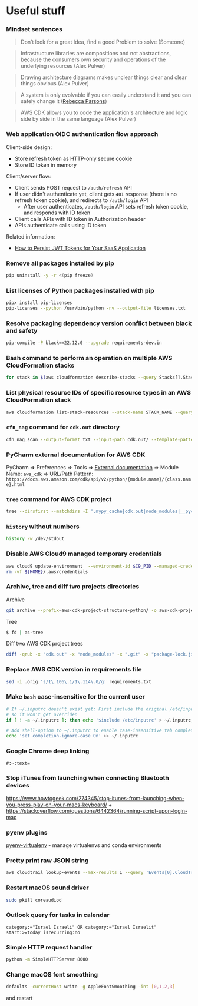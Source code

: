 # Useful stuff

### Mindset sentences
> Don’t look for a great Idea, find a good Problem to solve (Someone)

> Infrastructure libraries are compositions and not abstractions, because the consumers own security and operations of the underlying resources (Alex Pulver)

> Drawing architecture diagrams makes unclear things clear and clear things obvious (Alex Pulver)

> A system is only evolvable if you can easily understand it and you can safely change it ([Rebecca Parsons](https://www.infoq.com/podcasts/evolutionary-architecture-evolution/))

> AWS CDK allows you to code the application's architecture and logic side by side in the same language (Alex Pulver)

### Web application OIDC authentication flow approach
Client-side design:
* Store refresh token as HTTP-only secure cookie
* Store ID token in memory

Client/server flow:
* Client sends POST request to `/auth/refresh` API
* If user didn't authenticate yet, client gets `401` response (there is no refresh token cookie), and redirects to `/auth/login` API
  * After user authenticates, `/auth/login` API sets refresh token cookie, and responds with ID token
* Client calls APIs with ID token in Authorization header
* APIs authenticate calls using ID token

Related information:
* [How to Persist JWT Tokens for Your SaaS Application](https://frontegg.com/guides/how-to-persist-jwt-tokens-for-your-saas-application)

### Remove all packages installed by pip
```bash
pip uninstall -y -r <(pip freeze)
```

### List licenses of Python packages installed with pip
```bash
pipx install pip-licenses
pip-licenses --python /usr/bin/python -nv --output-file licenses.txt
```

### Resolve packaging dependency version conflict between black and safety
```bash
pip-compile -P black==22.12.0 --upgrade requirements-dev.in
```

### Bash command to perform an operation on multiple AWS CloudFormation stacks
```bash
for stack in $(aws cloudformation describe-stacks --query Stacks[].StackName --output text); do echo $stack; done
```

### List physical resource IDs of specific resource types in an AWS CloudFormation stack
```bash
aws cloudformation list-stack-resources --stack-name STACK_NAME --query 'StackResourceSummaries[?ResourceType==`RESOURCE_TYPE`].PhysicalResourceId'
```

### `cfn_nag` command for `cdk.out` directory
```bash
cfn_nag_scan --output-format txt --input-path cdk.out/ --template-pattern '..*\.template\.json'
```

### PyCharm external documentation for AWS CDK
PyCharm => Preferences => Tools => [External documentation](https://www.jetbrains.com/help/pycharm/viewing-reference-information.html#external-docs) => Module Name: `aws_cdk` => URL/Path Pattern: `https://docs.aws.amazon.com/cdk/api/v2/python/{module.name}/{class.name}.html`

### `tree` command for AWS CDK project
```bash
tree --dirsfirst --matchdirs -I '.mypy_cache|cdk.out|node_modules|__pycache__|.git|.idea'
```

### `history` without numbers
```bash
history -w /dev/stdout
```

### Disable AWS Cloud9 managed temporary credentials
```bash
aws cloud9 update-environment  --environment-id $C9_PID --managed-credentials-action DISABLE
rm -vf ${HOME}/.aws/credentials
```

### Archive, tree and diff two projects directories
Archive
```bash
git archive --prefix=aws-cdk-project-structure-python/ -o aws-cdk-project-structure-python.zip HEAD
```

Tree
```bash
$ fd | as-tree
```

Diff two AWS CDK project trees
```bash
diff -qrub -x "cdk.out" -x "node_modules" -x ".git" -x "package-lock.json" -x "chalice.out" -x "__pycache__" -x ".idea" -x ".chalice" -x ".DS_Store" -x ".mypy_cache" aws-cdk-sam-chalice/ aws-cdk-project-structure-python/
```

### Replace AWS CDK version in requirements file
```bash
sed -i .orig 's/1\.106\.1/1\.114\.0/g' requirements.txt
```

### Make `bash` case-insensitive for the current user
```bash
# If ~/.inputrc doesn't exist yet: First include the original /etc/inputrc
# so it won't get overriden
if [ ! -a ~/.inputrc ]; then echo '$include /etc/inputrc' > ~/.inputrc; fi

# Add shell-option to ~/.inputrc to enable case-insensitive tab completion
echo 'set completion-ignore-case On' >> ~/.inputrc
```

### Google Chrome deep linking
`#:~:text=`

### Stop iTunes from launching when connecting Bluetooth devices
https://www.howtogeek.com/274345/stop-itunes-from-launching-when-you-press-play-on-your-macs-keyboard/
+
https://stackoverflow.com/questions/6442364/running-script-upon-login-mac

### pyenv plugins
[pyenv-virtualenv](https://github.com/pyenv/pyenv-virtualenv) - manage virtualenvs and conda environments

### Pretty print raw JSON string
```bash
aws cloudtrail lookup-events --max-results 1 --query 'Events[0].CloudTrailEvent' | jq 'fromjson'
```

### Restart macOS sound driver
```bash
sudo pkill coreaudiod
```

### Outlook query for tasks in calendar
`category:="Israel Israeli" OR category:="Israel Israelit" start:>=today isrecurring:no`

### Simple HTTP request handler
```bash
python -m SimpleHTTPServer 8000
```

### Change macOS font smoothing
```bash
defaults -currentHost write -g AppleFontSmoothing -int [0,1,2,3]
``` 
and restart
